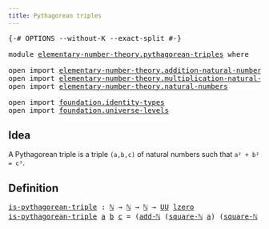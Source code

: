 ```yaml
---
title: Pythagorean triples
---
```


<pre class="Agda"><a id="45" class="Symbol">{-#</a> <a id="49" class="Keyword">OPTIONS</a> <a id="57" class="Pragma">--without-K</a> <a id="69" class="Pragma">--exact-split</a> <a id="83" class="Symbol">#-}</a>

<a id="88" class="Keyword">module</a> <a id="95" href="elementary-number-theory.pythagorean-triples.html" class="Module">elementary-number-theory.pythagorean-triples</a> <a id="140" class="Keyword">where</a>

<a id="147" class="Keyword">open</a> <a id="152" class="Keyword">import</a> <a id="159" href="elementary-number-theory.addition-natural-numbers.html" class="Module">elementary-number-theory.addition-natural-numbers</a>
<a id="209" class="Keyword">open</a> <a id="214" class="Keyword">import</a> <a id="221" href="elementary-number-theory.multiplication-natural-numbers.html" class="Module">elementary-number-theory.multiplication-natural-numbers</a>
<a id="277" class="Keyword">open</a> <a id="282" class="Keyword">import</a> <a id="289" href="elementary-number-theory.natural-numbers.html" class="Module">elementary-number-theory.natural-numbers</a>

<a id="331" class="Keyword">open</a> <a id="336" class="Keyword">import</a> <a id="343" href="foundation.identity-types.html" class="Module">foundation.identity-types</a>
<a id="369" class="Keyword">open</a> <a id="374" class="Keyword">import</a> <a id="381" href="foundation.universe-levels.html" class="Module">foundation.universe-levels</a>
</pre>
## Idea

A Pythagorean triple is a triple `(a,b,c)` of natural numbers such that `a² + b² = c²`.

## Definition

<pre class="Agda"><a id="is-pythagorean-triple"></a><a id="534" href="elementary-number-theory.pythagorean-triples.html#534" class="Function">is-pythagorean-triple</a> <a id="556" class="Symbol">:</a> <a id="558" href="elementary-number-theory.natural-numbers.html#1458" class="Datatype">ℕ</a> <a id="560" class="Symbol">→</a> <a id="562" href="elementary-number-theory.natural-numbers.html#1458" class="Datatype">ℕ</a> <a id="564" class="Symbol">→</a> <a id="566" href="elementary-number-theory.natural-numbers.html#1458" class="Datatype">ℕ</a> <a id="568" class="Symbol">→</a> <a id="570" href="foundation-core.universe-levels.html#235" class="Primitive">UU</a> <a id="573" href="Agda.Primitive.html#764" class="Primitive">lzero</a>
<a id="579" href="elementary-number-theory.pythagorean-triples.html#534" class="Function">is-pythagorean-triple</a> <a id="601" href="elementary-number-theory.pythagorean-triples.html#601" class="Bound">a</a> <a id="603" href="elementary-number-theory.pythagorean-triples.html#603" class="Bound">b</a> <a id="605" href="elementary-number-theory.pythagorean-triples.html#605" class="Bound">c</a> <a id="607" class="Symbol">=</a> <a id="609" class="Symbol">(</a><a id="610" href="elementary-number-theory.addition-natural-numbers.html#1164" class="Function">add-ℕ</a> <a id="616" class="Symbol">(</a><a id="617" href="elementary-number-theory.multiplication-natural-numbers.html#1666" class="Function">square-ℕ</a> <a id="626" href="elementary-number-theory.pythagorean-triples.html#601" class="Bound">a</a><a id="627" class="Symbol">)</a> <a id="629" class="Symbol">(</a><a id="630" href="elementary-number-theory.multiplication-natural-numbers.html#1666" class="Function">square-ℕ</a> <a id="639" href="elementary-number-theory.pythagorean-triples.html#603" class="Bound">b</a><a id="640" class="Symbol">)</a> <a id="642" href="foundation-core.identity-types.html#1865" class="Function Operator">＝</a> <a id="644" href="elementary-number-theory.multiplication-natural-numbers.html#1666" class="Function">square-ℕ</a> <a id="653" href="elementary-number-theory.pythagorean-triples.html#605" class="Bound">c</a><a id="654" class="Symbol">)</a>
</pre>